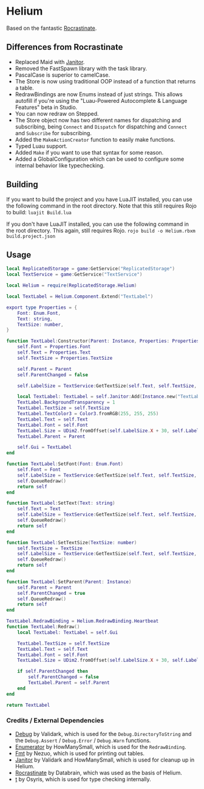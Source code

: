 # Helium

Based on the fantastic [Rocrastinate](https://github.com/headjoe3/Rocrastinate/).

## Differences from Rocrastinate

- Replaced Maid with [Janitor](https://github.com/howmanysmall/Janitor).
- Removed the FastSpawn library with the task library.
- PascalCase is superior to camelCase.
- The Store is now using traditional OOP instead of a function that returns a table.
- RedrawBindings are now Enums instead of just strings. This allows autofill if you're using the "Luau-Powered Autocomplete & Language Features" beta in Studio.
- You can now redraw on Stepped.
- The Store object now has two different names for dispatching and subscribing, being `Connect` and `Dispatch` for dispatching and `Connect` and `Subscribe` for subscribing.
- Added the `MakeActionCreator` function to easily make functions.
- Typed Luau support.
- Added `Make` if you want to use that syntax for some reason.
- Added a GlobalConfiguration which can be used to configure some internal behavior like typechecking.

## Building

If you want to build the project and you have LuaJIT installed, you can use the following command in the root directory. Note that this still requires Rojo to build: `luajit Build.lua`

If you don't have LuaJIT installed, you can use the following command in the root directory. This again, still requires Rojo. `rojo build -o Helium.rbxm build.project.json`

## Usage

```Lua
local ReplicatedStorage = game:GetService("ReplicatedStorage")
local TextService = game:GetService("TextService")

local Helium = require(ReplicatedStorage.Helium)

local TextLabel = Helium.Component.Extend("TextLabel")

export type Properties = {
    Font: Enum.Font,
    Text: string,
    TextSize: number,
}

function TextLabel:Constructor(Parent: Instance, Properties: Properties)
    self.Font = Properties.Font
    self.Text = Properties.Text
    self.TextSize = Properties.TextSize

    self.Parent = Parent
    self.ParentChanged = false

    self.LabelSize = TextService:GetTextSize(self.Text, self.TextSize, self.Font, Vector2.new(math.huge, math.huge))

    local TextLabel: TextLabel = self.Janitor:Add(Instance.new("TextLabel"), "Destroy")
    TextLabel.BackgroundTransparency = 1
    TextLabel.TextSize = self.TextSize
    TextLabel.TextColor3 = Color3.fromRGB(255, 255, 255)
    TextLabel.Text = self.Text
    TextLabel.Font = self.Font
    TextLabel.Size = UDim2.fromOffset(self.LabelSize.X + 30, self.LabelSize.Y + 10)
    TextLabel.Parent = Parent

    self.Gui = TextLabel
end

function TextLabel:SetFont(Font: Enum.Font)
    self.Font = Font
    self.LabelSize = TextService:GetTextSize(self.Text, self.TextSize, self.Font, Vector2.new(math.huge, math.huge))
    self.QueueRedraw()
    return self
end

function TextLabel:SetText(Text: string)
    self.Text = Text
    self.LabelSize = TextService:GetTextSize(self.Text, self.TextSize, self.Font, Vector2.new(math.huge, math.huge))
    self.QueueRedraw()
    return self
end

function TextLabel:SetTextSize(TextSize: number)
    self.TextSize = TextSize
    self.LabelSize = TextService:GetTextSize(self.Text, self.TextSize, self.Font, Vector2.new(math.huge, math.huge))
    self.QueueRedraw()
    return self
end

function TextLabel:SetParent(Parent: Instance)
    self.Parent = Parent
    self.ParentChanged = true
    self.QueueRedraw()
    return self
end

TextLabel.RedrawBinding = Helium.RedrawBinding.Heartbeat
function TextLabel:Redraw()
    local TextLabel: TextLabel = self.Gui

    TextLabel.TextSize = self.TextSize
    TextLabel.Text = self.Text
    TextLabel.Font = self.Font
    TextLabel.Size = UDim2.fromOffset(self.LabelSize.X + 30, self.LabelSize.Y + 10)

    if self.ParentChanged then
        self.ParentChanged = false
        TextLabel.Parent = self.Parent
    end
end

return TextLabel
```

### Credits / External Dependencies

- [Debug](https://github.com/RoStrap/Debugging/blob/master/Debug.lua) by Validark, which is used for the `Debug.DirectoryToString` and the `Debug.Assert` / `Debug.Error` / `Debug.Warn` functions.
- [Enumerator](https://github.com/howmanysmall/enumerator) by HowManySmall, which is used for the `RedrawBinding`.
- [Fmt](https://github.com/Nezuo/fmt) by Nezuo, which is used for printing out tables.
- [Janitor](https://github.com/howmanysmall/Janitor) by Validark and HowManySmall, which is used for cleanup up in Helium.
- [Rocrastinate](https://github.com/headjoe3/Rocrastinate) by Databrain, which was used as the basis of Helium.
- [t](https://github.com/osyrisrblx/t) by Osyris, which is used for type checking internally.
